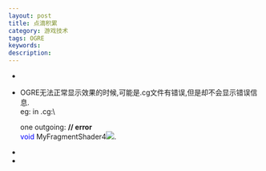 ```yaml
---
layout: post
title: 点滴积累
category: 游戏技术
tags: OGRE
keywords: 
description: 
---
```


-   

-   OGRE无法正常显示效果的时候,可能是.cg文件有错误,但是却不会显示错误信息.\
    eg: in .cg:\

    one outgoing: **// error**\
    <span
    style="COLOR: #0000ff">void</span> MyFragmentShader4![](http://www.cppblog.com/Images/dot.gif). 

-   

-   






